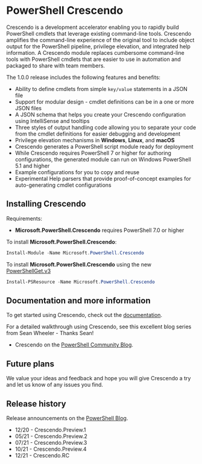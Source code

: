 # PowerShell Crescendo

Crescendo is a development accelerator enabling you to rapidly build PowerShell cmdlets that
leverage existing command-line tools. Crescendo amplifies the command-line experience of the
original tool to include object output for the PowerShell pipeline, privilege elevation, and
integrated help information. A Crescendo module replaces cumbersome command-line tools with
PowerShell cmdlets that are easier to use in automation and packaged to share with team members.

The 1.0.0 release includes the following features and benefits:

- Ability to define cmdlets from simple `key/value` statements in a JSON file
- Support for modular design - cmdlet definitions can be in a one or more JSON files
- A JSON schema that helps you create your Crescendo configuration using IntelliSense and tooltips
- Three styles of output handling code allowing you to separate your code from the cmdlet
  definitions for easier debugging and development
- Privilege elevation mechanisms in **Windows**, **Linux**, and **macOS**
- Crescendo generates a PowerShell script module ready for deployment
- While Crescendo requires PowerShell 7 or higher for authoring configurations, the generated module
  can run on Windows PowerShell 5.1 and higher
- Example configurations for you to copy and reuse
- Experimental Help parsers that provide proof-of-concept examples for auto-generating cmdlet
  configurations

## Installing Crescendo

Requirements:

- **Microsoft.PowerShell.Crescendo** requires PowerShell 7.0 or higher

To install **Microsoft.PowerShell.Crescendo**:

```powershell
Install-Module -Name Microsoft.PowerShell.Crescendo
```

To install **Microsoft.PowerShell.Crescendo** using the new
[PowerShellGet.v3](https://www.powershellgallery.com/packages/PowerShellGet/3.0.12-beta)

```powershell
Install-PSResource -Name Microsoft.PowerShell.Crescendo
```

## Documentation and more information

To get started using Crescendo, check out the
[documentation](https://docs.microsoft.com/powershell/utility-modules/crescendo/overview).

For a detailed walkthrough using Crescendo, see this excellent blog series from Sean Wheeler -
Thanks Sean!

- Crescendo on the [PowerShell Community Blog](https://devblogs.microsoft.com/powershell-community/tag/crescendo/).

## Future plans

We value your ideas and feedback and hope you will give Crescendo a try and let us know of any
issues you find.

## Release history

Release announcements on the [PowerShell Blog](https://devblogs.microsoft.com/powershell/tag/powershell-crescendo/).

- 12/20 - Crescendo.Preview.1
- 05/21 - Crescendo.Preview.2
- 07/21 - Crescendo.Preview.3
- 10/21 - Crescendo.Preview.4
- 12/21 - Crescendo.RC
